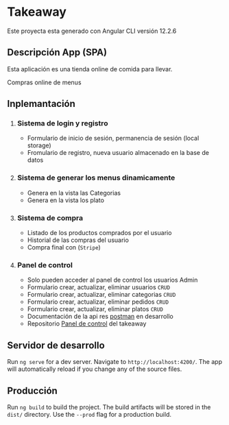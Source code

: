 # Takeaway
Este proyecta esta generado con Angular CLI versión 12.2.6

## Descripción App (SPA)
Esta aplicación es una tienda online de comida para llevar. 

Compras online de menus

## Inplemantación
1. ### Sistema de login y registro
    * Formulario de inicio de sesión, permanencia de sesión (local storage) 
    * Fromulario de registro, nueva usuario almacenado en la base de datos
2. ### Sistema de generar los menus dinamicamente
    * Genera en la vista las Categorias
    * Genera en la vista los plato
3. ### Sistema de compra
    * Listado de los productos comprados por el usuario
    * Historial de las compras del usuario
    * Compra final con (`Stripe`)
4. ### Panel de control
    * Solo pueden acceder al panel de control los usuarios Admin  
    * Formulario crear, actualizar, eliminar usuarios `CRUD`
    * Formulario crear, actualizar, eliminar categorias `CRUD`
    * Formulario crear, actualizar, eliminar pedidos `CRUD`
    * Formulario crear, actualizar, eliminar platos `CRUD`
    * Documentación de la api res [postman](https://documenter.getpostman.com/view/1753340/RztitAB9) en desarrollo
    * Repositorio [Panel de control](https://bitbucket.org/devlitus/backendtakeaway) del takeaway 

## Servidor de desarrollo

Run `ng serve` for a dev server. Navigate to `http://localhost:4200/`. The app will automatically reload if you change any of the source files.

## Producción

Run `ng build` to build the project. The build artifacts will be stored in the `dist/` directory. Use the `--prod` flag for a production build.


